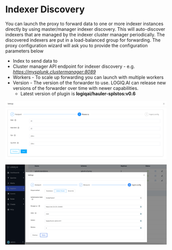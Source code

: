 # Indexer Discovery

You can launch the proxy to forward data to one or more indexer instances directly by using master/manager indexer discovery. This will auto-discover indexers that are managed by the indexer cluster manager periodically. The discovered indexers are put in a load-balanced group for forwarding. The proxy configuration wizard will ask you to provide the configuration parameters below

* Index to send data to
* Cluster manager API endpoint for indexer discovery  - e.g. _https://mysplunk.clustermanager:8089_
* Workers - To scale up forwarding you can launch with multiple workers
* Version - The version of the forwarder to use. LOGIQ.AI can release new versions of the forwarder over time with newer capabilities.&#x20;
  * Latest version of plugin is **logiqai/hauler-splstos:v0.6**

![](<../../.gitbook/assets/image (5) (1).png>)

![Forwarder Proxy configuration via indexer discovery](<../../.gitbook/assets/Screen Shot 2022-08-01 at 9.21.05 PM.png>)
